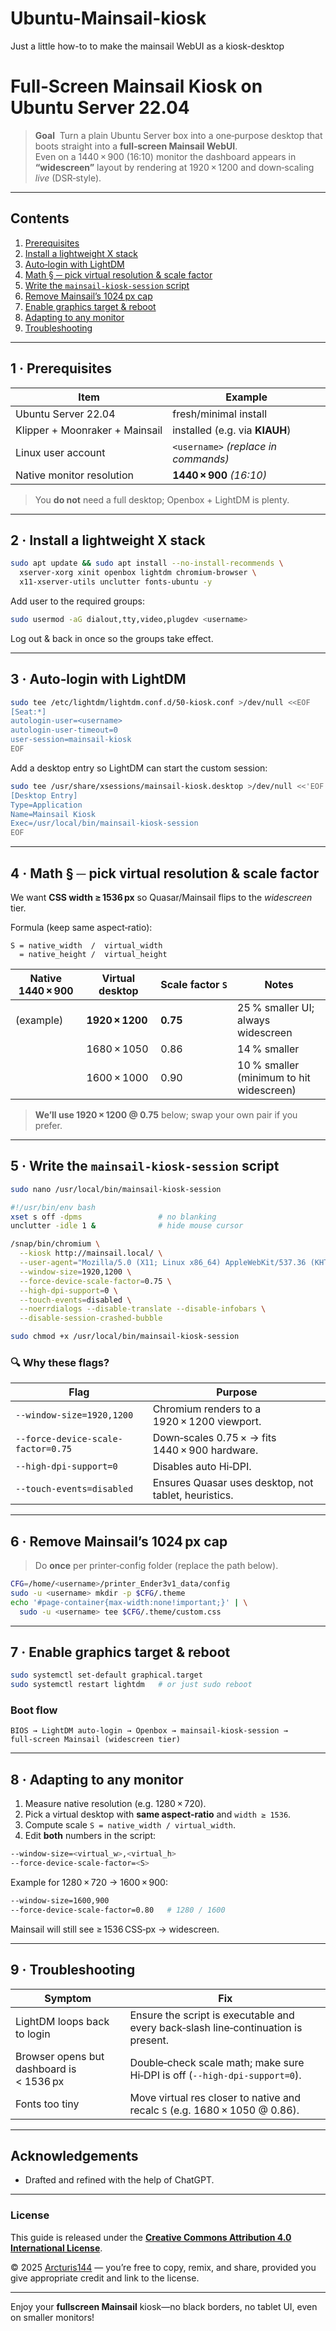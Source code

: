 # Ubuntu-Mainsail-kiosk
Just a little how-to to make the mainsail WebUI as a kiosk-desktop

# Full‑Screen **Mainsail** Kiosk on Ubuntu Server 22.04

> **Goal**  Turn a plain Ubuntu Server box into a one‑purpose desktop that boots straight into a **full‑screen Mainsail WebUI**.  
> Even on a 1440 × 900 (16∶10) monitor the dashboard appears in **“widescreen”** layout by rendering at 1920 × 1200 and down‑scaling *live* (DSR‑style).

---

## Contents

1. [Prerequisites](#1-prerequisites)
2. [Install a lightweight X stack](#2-install-a-lightweight-x-stack)
3. [Auto‑login with LightDM](#3-auto-login-with-lightdm)
4. [Math § ─ pick virtual resolution & scale factor](#4-math-§-─-pick-virtual-resolution--scale-factor)
5. [Write the `mainsail‑kiosk‑session` script](#5-write-the-mainsail‑kiosk‑session-script)
6. [Remove Mainsail’s 1024 px cap](#6-remove-mainsails-1024px-cap)
7. [Enable graphics target & reboot](#7-enable-graphics-target--reboot)
8. [Adapting to any monitor](#8-adapting-to-any-monitor)
9. [Troubleshooting](#9-troubleshooting)

---

## 1 · Prerequisites

| Item | Example |
|------|---------|
| Ubuntu Server 22.04 | fresh/minimal install |
| Klipper + Moonraker + Mainsail | installed (e.g. via **KIAUH**) |
| Linux user account | `<username>` *(replace in commands)* |
| Native monitor resolution | **1440 × 900** *(16∶10)* |

> You **do not** need a full desktop; Openbox + LightDM is plenty.

---

## 2 · Install a lightweight X stack

```bash
sudo apt update && sudo apt install --no-install-recommends \
  xserver-xorg xinit openbox lightdm chromium-browser \
  x11-xserver-utils unclutter fonts-ubuntu -y
```

Add user to the required groups:

```bash
sudo usermod -aG dialout,tty,video,plugdev <username>
```

Log out & back in once so the groups take effect.

---

## 3 · Auto‑login with LightDM

```bash
sudo tee /etc/lightdm/lightdm.conf.d/50-kiosk.conf >/dev/null <<EOF
[Seat:*]
autologin-user=<username>
autologin-user-timeout=0
user-session=mainsail-kiosk
EOF
```

Add a desktop entry so LightDM can start the custom session:

```bash
sudo tee /usr/share/xsessions/mainsail-kiosk.desktop >/dev/null <<'EOF'
[Desktop Entry]
Type=Application
Name=Mainsail Kiosk
Exec=/usr/local/bin/mainsail-kiosk-session
EOF
```

---

## 4 · Math § ─ pick virtual resolution & scale factor

We want **CSS width ≥ 1536 px** so Quasar/Mainsail flips to the *widescreen* tier.

Formula (keep same aspect‑ratio):

```text
S = native_width  /  virtual_width
  = native_height /  virtual_height
```

| Native 1440 × 900 | Virtual desktop | Scale factor `S` | Notes |
|-------------------|-----------------|------------------|-------|
| (example) | **1920 × 1200** | **0.75** | 25 % smaller UI; always widescreen |
|  | 1680 × 1050 | 0.86 | 14 % smaller |
|  | 1600 × 1000 | 0.90 | 10 % smaller (minimum to hit widescreen) |

> **We’ll use 1920 × 1200 @ 0.75** below; swap your own pair if you prefer.

---

## 5 · Write the `mainsail‑kiosk‑session` script

```bash
sudo nano /usr/local/bin/mainsail-kiosk-session
```

```bash
#!/usr/bin/env bash
xset s off -dpms                 # no blanking
unclutter -idle 1 &              # hide mouse cursor

/snap/bin/chromium \
  --kiosk http://mainsail.local/ \
  --user-agent="Mozilla/5.0 (X11; Linux x86_64) AppleWebKit/537.36 (KHTML, like Gecko) Chrome/123 Safari/537.36" \
  --window-size=1920,1200 \
  --force-device-scale-factor=0.75 \
  --high-dpi-support=0 \
  --touch-events=disabled \
  --noerrdialogs --disable-translate --disable-infobars \
  --disable-session-crashed-bubble
```

```bash
sudo chmod +x /usr/local/bin/mainsail-kiosk-session
```

### 🔍 Why these flags?

| Flag | Purpose |
|------|---------|
| `--window-size=1920,1200` | Chromium renders to a 1920 × 1200 viewport. |
| `--force-device-scale-factor=0.75` | Down‑scales 0.75 × → fits 1440 × 900 hardware. |
| `--high-dpi-support=0` | Disables auto Hi‑DPI. |
| `--touch-events=disabled` | Ensures Quasar uses desktop, not tablet, heuristics. |

---

## 6 · Remove Mainsail’s 1024 px cap

> Do **once** per printer‑config folder (replace the path below).

```bash
CFG=/home/<username>/printer_Ender3v1_data/config
sudo -u <username> mkdir -p $CFG/.theme
echo '#page-container{max-width:none!important;}' | \
  sudo -u <username> tee $CFG/.theme/custom.css
```

---

## 7 · Enable graphics target & reboot

```bash
sudo systemctl set-default graphical.target
sudo systemctl restart lightdm   # or just sudo reboot
```

### Boot flow

```
BIOS → LightDM auto‑login → Openbox → mainsail‑kiosk‑session → full‑screen Mainsail (widescreen tier)
```

---

## 8 · Adapting to **any** monitor

1. Measure native resolution (e.g. 1280 × 720).  
2. Pick a virtual desktop with **same aspect‑ratio** and `width ≥ 1536`.  
3. Compute scale `S = native_width / virtual_width`.  
4. Edit **both** numbers in the script:

```bash
--window-size=<virtual_w>,<virtual_h>
--force-device-scale-factor=<S>
```

Example for 1280 × 720 → 1600 × 900:

```bash
--window-size=1600,900
--force-device-scale-factor=0.80   # 1280 / 1600
```

Mainsail will still see ≥ 1536 CSS‑px → widescreen.

---

## 9 · Troubleshooting

| Symptom | Fix |
|---------|-----|
| LightDM loops back to login | Ensure the script is executable and every back‑slash line‑continuation is present. |
| Browser opens but dashboard is < 1536 px | Double‑check scale math; make sure Hi‑DPI is off (`--high-dpi-support=0`). |
| Fonts too tiny | Move virtual res closer to native and recalc `S` (e.g. 1680 × 1050 @ 0.86). |

---

## Acknowledgements
* Drafted and refined with the help of ChatGPT.

---

### License

This guide is released under the **[Creative Commons Attribution 4.0 International License](https://creativecommons.org/licenses/by/4.0/)**.

© 2025 [Arcturis144](https://github.com/Arcturis144) — you’re free to copy, remix, and share, provided you give appropriate credit and link to the license.

---

Enjoy your **fullscreen Mainsail** kiosk—no black borders, no tablet UI, even on smaller monitors!
